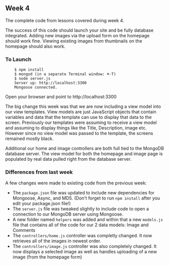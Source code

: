 ## Week 4

The complete code from lessons covered during week 4.

The success of this code should launch your site and be fully database integrated.  Adding new images via the upload form on the homepage should work fine.  Viewing existing images from thumbnails on the homepage should also work.

### To Launch

```
    $ npm install
    $ mongod (in a separate Terminal window: ⌘-T)
    $ node server.js
    Server up: http://localhost:3300
    Mongoose connected.
```

Open your browser and point to http://localhost:3300

The big change this week was that we are now including a view model into our view templates.  View models are just JavaScript objects that contain variables and data that the template can use to display that data to the screen.  Previously our templates were assuming to receive a view model and assuming to display things like the Title, Description, image etc.  However since no view model was passed to the template, the screens remained mostly black.

Additional our home and image controllers are both full tied to the MongoDB database server.  The view model for both the homepage and image page is populated by real data pulled right from the database server.

### Differences from last week

A few changes were made to existing code from the previous week:

* The `package.json` file was updated to include new dependencies for Mongoose, Async, and MD5. 
(Don't forget to run `npm install` after you edit your package.json file!)
* The `server.js` file was tweaked slightly to include code to open a connection to our MongoDB server using Mongoose.
* A new folder named `helpers` was added and within that a new `models.js` file that contains all of the code for our 2 data models: Image and Comments
* The `controllers/home.js` controller was completly changed.  It now retrieves all of the images in newest order.
* The `controllers/image.js` controller was also completely changed.  It now displays a selected image as well as handles uploading of a new image (from the homepage form)
